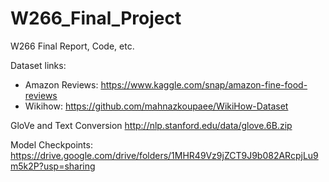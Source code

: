 # W266_Final_Project
W266 Final Report, Code, etc.

Dataset links:
- Amazon Reviews: https://www.kaggle.com/snap/amazon-fine-food-reviews
- Wikihow: https://github.com/mahnazkoupaee/WikiHow-Dataset

GloVe and Text Conversion
http://nlp.stanford.edu/data/glove.6B.zip

Model Checkpoints:
https://drive.google.com/drive/folders/1MHR49Vz9jZCT9J9b082ARcpjLu9m5k2P?usp=sharing
